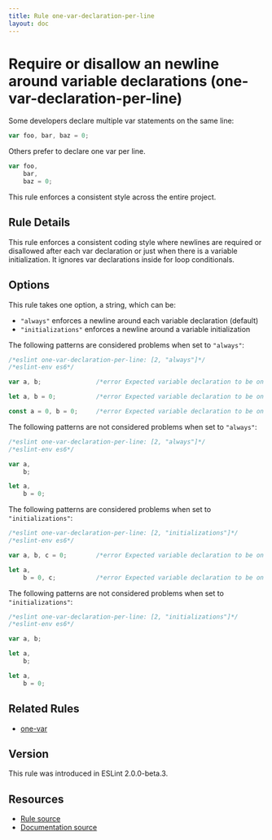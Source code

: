 ```yaml
---
title: Rule one-var-declaration-per-line
layout: doc
---
```

<!-- Note: No pull requests accepted for this file. See README.md in the root directory for details. -->
# Require or disallow an newline around variable declarations (one-var-declaration-per-line)

Some developers declare multiple var statements on the same line:

```js
var foo, bar, baz = 0;
```

Others prefer to declare one var per line.

```js
var foo,
    bar,
    baz = 0;
```

This rule enforces a consistent style across the entire project.

## Rule Details

This rule enforces a consistent coding style where newlines are required or disallowed after each var declaration or just when there is a variable initialization. It ignores var declarations inside for loop conditionals.

## Options

This rule takes one option, a string, which can be:

* `"always"` enforces a newline around each variable declaration (default)
* `"initializations"` enforces a newline around a variable initialization

The following patterns are considered problems when set to `"always"`:

```js
/*eslint one-var-declaration-per-line: [2, "always"]*/
/*eslint-env es6*/

var a, b;               /*error Expected variable declaration to be on a new line. */

let a, b = 0;           /*error Expected variable declaration to be on a new line. */

const a = 0, b = 0;     /*error Expected variable declaration to be on a new line. */
```

The following patterns are not considered problems when set to `"always"`:

```js
/*eslint one-var-declaration-per-line: [2, "always"]*/
/*eslint-env es6*/

var a,
    b;

let a,
    b = 0;
```

The following patterns are considered problems when set to `"initializations"`:

```js
/*eslint one-var-declaration-per-line: [2, "initializations"]*/
/*eslint-env es6*/

var a, b, c = 0;        /*error Expected variable declaration to be on a new line. */

let a,
    b = 0, c;           /*error Expected variable declaration to be on a new line. */
```

The following patterns are not considered problems when set to `"initializations"`:

```js
/*eslint one-var-declaration-per-line: [2, "initializations"]*/
/*eslint-env es6*/

var a, b;

let a,
    b;

let a,
    b = 0;
```

## Related Rules

* [one-var](one-var)

## Version

This rule was introduced in ESLint 2.0.0-beta.3.

## Resources

* [Rule source](https://github.com/eslint/eslint/tree/master/lib/rules/one-var-declaration-per-line.js)
* [Documentation source](https://github.com/eslint/eslint/tree/master/docs/rules/one-var-declaration-per-line.md)
